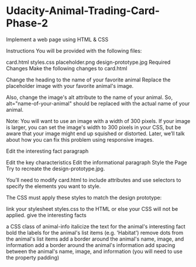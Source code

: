 # Udacity-Animal-Trading-Card-Phase-2
Implement a web page using HTML &amp; CSS

Instructions
You will be provided with the following files:

card.html
styles.css
placeholder.png
design-prototype.jpg
Required Changes
Make the following changes to card.html

Change the heading to the name of your favorite animal
Replace the placeholder image with your favorite animal's image.

Also, change the image's alt attribute to the name of your animal. So, alt="name-of-your-animal" should be replaced with the actual name of your animal.

Note: You will want to use an image with a width of 300 pixels. If your image is larger, you can set the image's width to 300 pixels in your CSS, but be aware that your image might end up squished or distorted. Later, we’ll talk about how you can fix this problem using responsive images.

Edit the interesting fact paragraph

Edit the key characteristics
Edit the informational paragraph
Style the Page
Try to recreate the design-prototype.jpg.

You’ll need to modify card.html to include attributes and use selectors to specify the elements you want to style.

The CSS must apply these styles to match the design prototype:

link your stylesheet styles.css to the HTML or else your CSS will not be applied.
give the interesting facts <div> a CSS class of animal-info
italicize the text for the animal's interesting fact
bold the labels for the animal's list items (e.g. 'Habitat')
remove dots from the animal's list items
add a border around the animal's name, image, and information
add a border around the animal's information
add spacing between the animal's name, image, and information (you will need to use the property padding)
